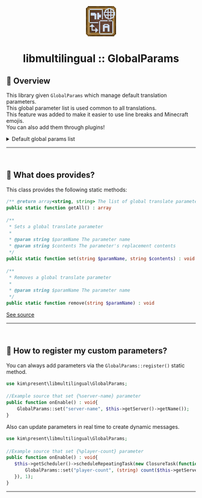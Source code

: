 <div align="center">
  <a href="https://github.com/presentkim-pm/libmultilingual" target="_blank">
    <img src="https://raw.githubusercontent.com/presentkim-pm/libmultilingual/main/assets/icon.png" alt="Logo" width="80" height="80"/>
  </a>
  <h1>libmultilingual :: GlobalParams</h1>
</div>

## :tada: Overview
This library given `GlobalParams` which manage default translation parameters.  
This global parameter list is used common to all translations.  
This feature was added to make it easier to use line breaks and Minecraft emojis.  
You can also add them through plugins!

<details>
<summary>Default global params list</summary>

|          Param name          | Character  |                                                                 In game                                                                  |
|:----------------------------:|:----------:|:----------------------------------------------------------------------------------------------------------------------------------------:|
|              n               |    `\n`    |                                                            New line charactor                                                            |
|              br              |    `\n`    |                                                            New line charactor                                                            |
|             tab              |    `\t`    |                                                              Tab charactor                                                               |
|              t               |    `\t`    |                                                              Tab charactor                                                               |
|            xbox-a            | `\u{E000}` |            <img src="https://github.com/TwistedAsylumMC/bedrock-unicode-characters/raw/master/images/xbox-a.png" width="50%">            |
|            xbox-b            | `\u{E001}` |            <img src="https://github.com/TwistedAsylumMC/bedrock-unicode-characters/raw/master/images/xbox-b.png" width="50%">            |
|            xbox-x            | `\u{E002}` |            <img src="https://github.com/TwistedAsylumMC/bedrock-unicode-characters/raw/master/images/xbox-x.png" width="50%">            |
|            xbox-y            | `\u{E003}` |            <img src="https://github.com/TwistedAsylumMC/bedrock-unicode-characters/raw/master/images/xbox-y.png" width="50%">            |
|           xbox-lb            | `\u{E004}` |           <img src="https://github.com/TwistedAsylumMC/bedrock-unicode-characters/raw/master/images/xbox-lb.png" width="50%">            |
|           xbox-rb            | `\u{E005}` |           <img src="https://github.com/TwistedAsylumMC/bedrock-unicode-characters/raw/master/images/xbox-rb.png" width="50%">            |
|           xbox-lt            | `\u{E006}` |           <img src="https://github.com/TwistedAsylumMC/bedrock-unicode-characters/raw/master/images/xbox-lt.png" width="50%">            |
|           xbox-rt            | `\u{E007}` |           <img src="https://github.com/TwistedAsylumMC/bedrock-unicode-characters/raw/master/images/xbox-rt.png" width="50%">            |
|         xbox-select          | `\u{E008}` |         <img src="https://github.com/TwistedAsylumMC/bedrock-unicode-characters/raw/master/images/xbox-select.png" width="50%">          |
|          xbox-start          | `\u{E009}` |          <img src="https://github.com/TwistedAsylumMC/bedrock-unicode-characters/raw/master/images/xbox-start.png" width="50%">          |
|           xbox-ls            | `\u{E00A}` |           <img src="https://github.com/TwistedAsylumMC/bedrock-unicode-characters/raw/master/images/xbox-ls.png" width="50%">            |
|           xbox-rs            | `\u{E00B}` |           <img src="https://github.com/TwistedAsylumMC/bedrock-unicode-characters/raw/master/images/xbox-rs.png" width="50%">            |
|          xbox-d-up           | `\u{E00C}` |          <img src="https://github.com/TwistedAsylumMC/bedrock-unicode-characters/raw/master/images/xbox-d-up.png" width="50%">           |
|         xbox-d-left          | `\u{E00D}` |         <img src="https://github.com/TwistedAsylumMC/bedrock-unicode-characters/raw/master/images/xbox-d-left.png" width="50%">          |
|         xbox-d-down          | `\u{E00E}` |         <img src="https://github.com/TwistedAsylumMC/bedrock-unicode-characters/raw/master/images/xbox-d-down.png" width="50%">          |
|         xbox-d-right         | `\u{E00F}` |         <img src="https://github.com/TwistedAsylumMC/bedrock-unicode-characters/raw/master/images/xbox-d-right.png" width="50%">         |
|             ps-x             | `\u{E020}` |             <img src="https://github.com/TwistedAsylumMC/bedrock-unicode-characters/raw/master/images/ps-x.png" width="50%">             |
|             ps-o             | `\u{E021}` |             <img src="https://github.com/TwistedAsylumMC/bedrock-unicode-characters/raw/master/images/ps-o.png" width="50%">             |
|          ps-square           | `\u{E022}` |          <img src="https://github.com/TwistedAsylumMC/bedrock-unicode-characters/raw/master/images/ps-square.png" width="50%">           |
|         ps-triangle          | `\u{E023}` |         <img src="https://github.com/TwistedAsylumMC/bedrock-unicode-characters/raw/master/images/ps-triangle.png" width="50%">          |
|            ps-l1             | `\u{E024}` |            <img src="https://github.com/TwistedAsylumMC/bedrock-unicode-characters/raw/master/images/ps-l1.png" width="50%">             |
|            ps-r1             | `\u{E025}` |            <img src="https://github.com/TwistedAsylumMC/bedrock-unicode-characters/raw/master/images/ps-r1.png" width="50%">             |
|            ps-l2             | `\u{E026}` |            <img src="https://github.com/TwistedAsylumMC/bedrock-unicode-characters/raw/master/images/ps-l2.png" width="50%">             |
|            ps-r2             | `\u{E027}` |            <img src="https://github.com/TwistedAsylumMC/bedrock-unicode-characters/raw/master/images/ps-r2.png" width="50%">             |
|          ps-select           | `\u{E028}` |          <img src="https://github.com/TwistedAsylumMC/bedrock-unicode-characters/raw/master/images/ps-select.png" width="50%">           |
|           ps-start           | `\u{E029}` |           <img src="https://github.com/TwistedAsylumMC/bedrock-unicode-characters/raw/master/images/ps-start.png" width="50%">           |
|            ps-l3             | `\u{E02A}` |            <img src="https://github.com/TwistedAsylumMC/bedrock-unicode-characters/raw/master/images/ps-l3.png" width="50%">             |
|            ps-r3             | `\u{E02B}` |            <img src="https://github.com/TwistedAsylumMC/bedrock-unicode-characters/raw/master/images/ps-r3.png" width="50%">             |
|           ps-d-up            | `\u{E02C}` |           <img src="https://github.com/TwistedAsylumMC/bedrock-unicode-characters/raw/master/images/ps-d-up.png" width="50%">            |
|          ps-d-left           | `\u{E02D}` |          <img src="https://github.com/TwistedAsylumMC/bedrock-unicode-characters/raw/master/images/ps-d-left.png" width="50%">           |
|          ps-d-down           | `\u{E02E}` |          <img src="https://github.com/TwistedAsylumMC/bedrock-unicode-characters/raw/master/images/ps-d-down.png" width="50%">           |
|          ps-d-right          | `\u{E02F}` |          <img src="https://github.com/TwistedAsylumMC/bedrock-unicode-characters/raw/master/images/ps-d-right.png" width="50%">          |
|          nintendo-a          | `\u{E040}` |          <img src="https://github.com/TwistedAsylumMC/bedrock-unicode-characters/raw/master/images/nintendo-a.png" width="50%">          |
|          nintendo-b          | `\u{E041}` |          <img src="https://github.com/TwistedAsylumMC/bedrock-unicode-characters/raw/master/images/nintendo-b.png" width="50%">          |
|          nintendo-x          | `\u{E042}` |          <img src="https://github.com/TwistedAsylumMC/bedrock-unicode-characters/raw/master/images/nintendo-x.png" width="50%">          |
|          nintendo-y          | `\u{E043}` |          <img src="https://github.com/TwistedAsylumMC/bedrock-unicode-characters/raw/master/images/nintendo-y.png" width="50%">          |
|          nintendo-l          | `\u{E044}` |          <img src="https://github.com/TwistedAsylumMC/bedrock-unicode-characters/raw/master/images/nintendo-l.png" width="50%">          |
|          nintendo-r          | `\u{E045}` |          <img src="https://github.com/TwistedAsylumMC/bedrock-unicode-characters/raw/master/images/nintendo-r.png" width="50%">          |
|         nintendo-zl          | `\u{E046}` |         <img src="https://github.com/TwistedAsylumMC/bedrock-unicode-characters/raw/master/images/nintendo-zl.png" width="50%">          |
|         nintendo-zr          | `\u{E047}` |         <img src="https://github.com/TwistedAsylumMC/bedrock-unicode-characters/raw/master/images/nintendo-zr.png" width="50%">          |
|        nintendo-minus        | `\u{E048}` |        <img src="https://github.com/TwistedAsylumMC/bedrock-unicode-characters/raw/master/images/nintendo-minus.png" width="50%">        |
|        nintendo-plus         | `\u{E049}` |        <img src="https://github.com/TwistedAsylumMC/bedrock-unicode-characters/raw/master/images/nintendo-plus.png" width="50%">         |
|         nintendo-ls          | `\u{E04A}` |         <img src="https://github.com/TwistedAsylumMC/bedrock-unicode-characters/raw/master/images/nintendo-ls.png" width="50%">          |
|         nintendo-rs          | `\u{E04B}` |         <img src="https://github.com/TwistedAsylumMC/bedrock-unicode-characters/raw/master/images/nintendo-rs.png" width="50%">          |
|        nintendo-d-up         | `\u{E04C}` |        <img src="https://github.com/TwistedAsylumMC/bedrock-unicode-characters/raw/master/images/nintendo-d-up.png" width="50%">         |
|       nintendo-d-left        | `\u{E04D}` |       <img src="https://github.com/TwistedAsylumMC/bedrock-unicode-characters/raw/master/images/nintendo-d-left.png" width="50%">        |
|       nintendo-d-down        | `\u{E04E}` |       <img src="https://github.com/TwistedAsylumMC/bedrock-unicode-characters/raw/master/images/nintendo-d-down.png" width="50%">        |
|       nintendo-d-right       | `\u{E04F}` |       <img src="https://github.com/TwistedAsylumMC/bedrock-unicode-characters/raw/master/images/nintendo-d-right.png" width="50%">       |
|          left-mouse          | `\u{E060}` |          <img src="https://github.com/TwistedAsylumMC/bedrock-unicode-characters/raw/master/images/left-mouse.png" width="50%">          |
|         right-mouse          | `\u{E061}` |         <img src="https://github.com/TwistedAsylumMC/bedrock-unicode-characters/raw/master/images/right-mouse.png" width="50%">          |
|         middle-mouse         | `\u{E062}` |         <img src="https://github.com/TwistedAsylumMC/bedrock-unicode-characters/raw/master/images/middle-mouse.png" width="50%">         |
|        forward-arrow         | `\u{E080}` |        <img src="https://github.com/TwistedAsylumMC/bedrock-unicode-characters/raw/master/images/forward-arrow.png" width="50%">         |
|          left-arrow          | `\u{E081}` |          <img src="https://github.com/TwistedAsylumMC/bedrock-unicode-characters/raw/master/images/left-arrow.png" width="50%">          |
|          down-arrow          | `\u{E082}` |          <img src="https://github.com/TwistedAsylumMC/bedrock-unicode-characters/raw/master/images/down-arrow.png" width="50%">          |
|         right-arrow          | `\u{E083}` |         <img src="https://github.com/TwistedAsylumMC/bedrock-unicode-characters/raw/master/images/right-arrow.png" width="50%">          |
|         jump-button          | `\u{E084}` |         <img src="https://github.com/TwistedAsylumMC/bedrock-unicode-characters/raw/master/images/jump-button.png" width="50%">          |
|        crouch-button         | `\u{E085}` |        <img src="https://github.com/TwistedAsylumMC/bedrock-unicode-characters/raw/master/images/crouch-button.png" width="50%">         |
|        fly-up-button         | `\u{E086}` |        <img src="https://github.com/TwistedAsylumMC/bedrock-unicode-characters/raw/master/images/fly-up-button.png" width="50%">         |
|       fly-down-button        | `\u{E087}` |       <img src="https://github.com/TwistedAsylumMC/bedrock-unicode-characters/raw/master/images/fly-down-button.png" width="50%">        |
|         craftable-on         | `\u{E0A0}` |         <img src="https://github.com/TwistedAsylumMC/bedrock-unicode-characters/raw/master/images/craftable-on.png" width="50%">         |
|        craftable-off         | `\u{E0A1}` |        <img src="https://github.com/TwistedAsylumMC/bedrock-unicode-characters/raw/master/images/craftable-off.png" width="50%">         |
|             food             | `\u{E100}` |             <img src="https://github.com/TwistedAsylumMC/bedrock-unicode-characters/raw/master/images/food.png" width="50%">             |
|            armour            | `\u{E101}` |            <img src="https://github.com/TwistedAsylumMC/bedrock-unicode-characters/raw/master/images/armour.png" width="50%">            |
|           minecoin           | `\u{E102}` |           <img src="https://github.com/TwistedAsylumMC/bedrock-unicode-characters/raw/master/images/minecoin.png" width="50%">           |
|         code-builder         | `\u{E103}` |         <img src="https://github.com/TwistedAsylumMC/bedrock-unicode-characters/raw/master/images/code-builder.png" width="50%">         |
|   immersive-reader-button    | `\u{E104}` |   <img src="https://github.com/TwistedAsylumMC/bedrock-unicode-characters/raw/master/images/immersive-reader-button.png" width="50%">    |
|            token             | `\u{E105}` |            <img src="https://github.com/TwistedAsylumMC/bedrock-unicode-characters/raw/master/images/token.png" width="50%">             |
|            mr-lg             | `\u{E0C0}` |            <img src="https://github.com/TwistedAsylumMC/bedrock-unicode-characters/raw/master/images/mr-lg.png" width="50%">             |
|            mr-rg             | `\u{E0C1}` |            <img src="https://github.com/TwistedAsylumMC/bedrock-unicode-characters/raw/master/images/mr-rg.png" width="50%">             |
|           mr-menu            | `\u{E0C2}` |           <img src="https://github.com/TwistedAsylumMC/bedrock-unicode-characters/raw/master/images/mr-menu.png" width="50%">            |
|            mr-ls             | `\u{E0C3}` |            <img src="https://github.com/TwistedAsylumMC/bedrock-unicode-characters/raw/master/images/mr-ls.png" width="50%">             |
|            mr-rs             | `\u{E0C4}` |            <img src="https://github.com/TwistedAsylumMC/bedrock-unicode-characters/raw/master/images/mr-rs.png" width="50%">             |
|       mr-left-touchpad       | `\u{E0C5}` |       <img src="https://github.com/TwistedAsylumMC/bedrock-unicode-characters/raw/master/images/mr-left-touchpad.png" width="50%">       |
| mr-left-touchpad-horizontal  | `\u{E0C6}` | <img src="https://github.com/TwistedAsylumMC/bedrock-unicode-characters/raw/master/images/mr-left-touchpad-horizontal.png" width="50%">  |
|  mr-left-touchpad-vertical   | `\u{E0C7}` |  <img src="https://github.com/TwistedAsylumMC/bedrock-unicode-characters/raw/master/images/mr-left-touchpad-vertical.png" width="50%">   |
|      mr-right-touchpad       | `\u{E0C8}` |      <img src="https://github.com/TwistedAsylumMC/bedrock-unicode-characters/raw/master/images/mr-right-touchpad.png" width="50%">       |
| mr-right-touchpad-horizontal | `\u{E0C9}` | <img src="https://github.com/TwistedAsylumMC/bedrock-unicode-characters/raw/master/images/mr-right-touchpad-horizontal.png" width="50%"> |
|  mr-right-touchpad-vertical  | `\u{E0CA}` |  <img src="https://github.com/TwistedAsylumMC/bedrock-unicode-characters/raw/master/images/mr-right-touchpad-vertical.png" width="50%">  |
|            mr-lt             | `\u{E0CB}` |            <img src="https://github.com/TwistedAsylumMC/bedrock-unicode-characters/raw/master/images/mr-lt.png" width="50%">             |
|            mr-rt             | `\u{E0CC}` |            <img src="https://github.com/TwistedAsylumMC/bedrock-unicode-characters/raw/master/images/mr-rt.png" width="50%">             |
|          mr-windows          | `\u{E0CD}` |          <img src="https://github.com/TwistedAsylumMC/bedrock-unicode-characters/raw/master/images/mr-windows.png" width="50%">          |
|          rift-zero           | `\u{E0E0}` |          <img src="https://github.com/TwistedAsylumMC/bedrock-unicode-characters/raw/master/images/rift-zero.png" width="50%">           |
|            rift-a            | `\u{E0E1}` |            <img src="https://github.com/TwistedAsylumMC/bedrock-unicode-characters/raw/master/images/rift-a.png" width="50%">            |
|            rift-b            | `\u{E0E2}` |            <img src="https://github.com/TwistedAsylumMC/bedrock-unicode-characters/raw/master/images/rift-b.png" width="50%">            |
|           rift-lg            | `\u{E0E3}` |           <img src="https://github.com/TwistedAsylumMC/bedrock-unicode-characters/raw/master/images/rift-lg.png" width="50%">            |
|           rift-rg            | `\u{E0E4}` |           <img src="https://github.com/TwistedAsylumMC/bedrock-unicode-characters/raw/master/images/rift-rg.png" width="50%">            |
|           rift-ls            | `\u{E0E5}` |           <img src="https://github.com/TwistedAsylumMC/bedrock-unicode-characters/raw/master/images/rift-ls.png" width="50%">            |
|           rift-rs            | `\u{E0E6}` |           <img src="https://github.com/TwistedAsylumMC/bedrock-unicode-characters/raw/master/images/rift-rs.png" width="50%">            |
|           rift-lt            | `\u{E0E7}` |           <img src="https://github.com/TwistedAsylumMC/bedrock-unicode-characters/raw/master/images/rift-lt.png" width="50%">            |
|           rift-rt            | `\u{E0E8}` |           <img src="https://github.com/TwistedAsylumMC/bedrock-unicode-characters/raw/master/images/rift-rt.png" width="50%">            |
|            rift-x            | `\u{E0E9}` |            <img src="https://github.com/TwistedAsylumMC/bedrock-unicode-characters/raw/master/images/rift-x.png" width="50%">            |
|            rift-y            | `\u{E0EA}` |            <img src="https://github.com/TwistedAsylumMC/bedrock-unicode-characters/raw/master/images/rift-y.png" width="50%">            |

[See also source](https://github.com/presentkim-pm/libmultilingual/blob/main/src/kim/present/libmultilingual/GlobalParams.php)
</details>

-----
<br/>

## :book: What does provides?  
This class provides the following static methods:
```php
/** @return array<string, string> The list of global translate parameters */
public static function getAll() : array

/**
 * Sets a global translate parameter
 *
 * @param string $paramName The parameter name
 * @param string $contents The parameter's replacement contents
 */
public static function set(string $paramName, string $contents) : void

/**
 * Removes a global translate parameter
 *
 * @param string $paramName The parameter name
 */
public static function remove(string $paramName) : void
```
[See source](https://github.com/presentkim-pm/libmultilingual/blob/main/src/kim/present/libmultilingual/GlobalParams.php)

-----
<br/>

## :book: How to register my custom parameters?
You can always add parameters via the `GlobalParams::register()` static method.
```php
use kim\present\libmultilingual\GlobalParams;

//Example source that set {%server-name} parameter
public function onEnable() : void{  
    GlobalParams::set("server-name", $this->getServer()->getName()); 
}
```

Also can update parameters in real time to create dynamic messages.
```php
use kim\present\libmultilingual\GlobalParams;

//Example source that set {%player-count} parameter
public function onEnable() : void{  
   $this->getScheduler()->scheduleRepeatingTask(new ClosureTask(function() : void{
       GlobalParams::set("player-count", (string) count($this->getServer()->getOnlinePlayers()));
   }), 1);
}
```   

-----
